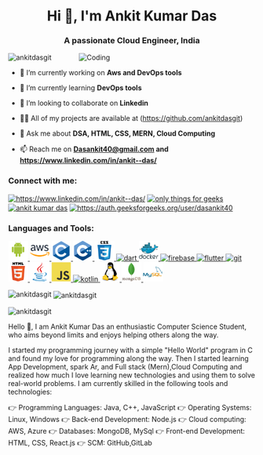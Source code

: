 <h1 align="center">Hi 👋, I'm Ankit Kumar Das</h1>
<h3 align="center">A passionate Cloud Engineer, India</h3>
<img align="right" alt="Coding" width="360" src="https://cdn.dribbble.com/users/1162077/screenshots/3848914/media/7ed7d5ca074b48b328150e5a231e8d1f.gif">

<p align="left"> <img src="https://komarev.com/ghpvc/?username=ankitdasgit&label=Profile%20views&color=0e75b6&style=flat" alt="ankitdasgit" /> </p>

- 🔭 I’m currently working on **Aws and DevOps tools**

- 🌱 I’m currently learning **DevOps tools**

- 👯 I’m looking to collaborate on **Linkedin**

- 👨‍💻 All of my projects are available at (https://github.com/ankitdasgit)

- 💬 Ask me about **DSA, HTML, CSS, MERN, Cloud Computing**

- 📫 Reach me on **Dasankit40@gmail.com and  https://www.linkedin.com/in/ankit--das/**



<h3 align="left">Connect with me:</h3>

<p align="left">
<a href="https://linkedin.com/in/https://www.linkedin.com/in/ankit--das/" target="blank"><img align="center" src="https://raw.githubusercontent.com/rahuldkjain/github-profile-readme-generator/master/src/images/icons/Social/linked-in-alt.svg" alt="https://www.linkedin.com/in/ankit--das/" height="30" width="40" /></a>
<a href="https://www.youtube.com/c/only things for geeks" target="blank"><img align="center" src="https://raw.githubusercontent.com/rahuldkjain/github-profile-readme-generator/master/src/images/icons/Social/youtube.svg" alt="only things for geeks" height="30" width="40" /></a>
<a href="https://www.leetcode.com/ankit kumar das" target="blank"><img align="center" src="https://raw.githubusercontent.com/rahuldkjain/github-profile-readme-generator/master/src/images/icons/Social/leet-code.svg" alt="ankit kumar das" height="30" width="40" /></a>
<a href="https://auth.geeksforgeeks.org/user/https://auth.geeksforgeeks.org/user/dasankit40" target="blank"><img align="center" src="https://raw.githubusercontent.com/rahuldkjain/github-profile-readme-generator/master/src/images/icons/Social/geeks-for-geeks.svg" alt="https://auth.geeksforgeeks.org/user/dasankit40" height="30" width="40" /></a>
</p>

<h3 align="left">Languages and Tools:</h3>
<p align="left"> <a href="https://developer.android.com" target="_blank" rel="noreferrer"> <img src="https://raw.githubusercontent.com/devicons/devicon/master/icons/android/android-original-wordmark.svg" alt="android" width="40" height="40"/> </a> <a href="https://aws.amazon.com" target="_blank" rel="noreferrer"> <img src="https://raw.githubusercontent.com/devicons/devicon/master/icons/amazonwebservices/amazonwebservices-original-wordmark.svg" alt="aws" width="40" height="40"/> </a> <a href="https://www.cprogramming.com/" target="_blank" rel="noreferrer"> <img src="https://raw.githubusercontent.com/devicons/devicon/master/icons/c/c-original.svg" alt="c" width="40" height="40"/> </a> <a href="https://www.w3schools.com/cpp/" target="_blank" rel="noreferrer"> <img src="https://raw.githubusercontent.com/devicons/devicon/master/icons/cplusplus/cplusplus-original.svg" alt="cplusplus" width="40" height="40"/> </a> <a href="https://www.w3schools.com/css/" target="_blank" rel="noreferrer"> <img src="https://raw.githubusercontent.com/devicons/devicon/master/icons/css3/css3-original-wordmark.svg" alt="css3" width="40" height="40"/> </a> <a href="https://dart.dev" target="_blank" rel="noreferrer"> <img src="https://www.vectorlogo.zone/logos/dartlang/dartlang-icon.svg" alt="dart" width="40" height="40"/> </a> <a href="https://www.docker.com/" target="_blank" rel="noreferrer"> <img src="https://raw.githubusercontent.com/devicons/devicon/master/icons/docker/docker-original-wordmark.svg" alt="docker" width="40" height="40"/> </a> <a href="https://firebase.google.com/" target="_blank" rel="noreferrer"> <img src="https://www.vectorlogo.zone/logos/firebase/firebase-icon.svg" alt="firebase" width="40" height="40"/> </a> <a href="https://flutter.dev" target="_blank" rel="noreferrer"> <img src="https://www.vectorlogo.zone/logos/flutterio/flutterio-icon.svg" alt="flutter" width="40" height="40"/> </a> <a href="https://git-scm.com/" target="_blank" rel="noreferrer"> <img src="https://www.vectorlogo.zone/logos/git-scm/git-scm-icon.svg" alt="git" width="40" height="40"/> </a> <a href="https://www.w3.org/html/" target="_blank" rel="noreferrer"> <img src="https://raw.githubusercontent.com/devicons/devicon/master/icons/html5/html5-original-wordmark.svg" alt="html5" width="40" height="40"/> </a> <a href="https://www.java.com" target="_blank" rel="noreferrer"> <img src="https://raw.githubusercontent.com/devicons/devicon/master/icons/java/java-original.svg" alt="java" width="40" height="40"/> </a> <a href="https://developer.mozilla.org/en-US/docs/Web/JavaScript" target="_blank" rel="noreferrer"> <img src="https://raw.githubusercontent.com/devicons/devicon/master/icons/javascript/javascript-original.svg" alt="javascript" width="40" height="40"/> </a> <a href="https://kotlinlang.org" target="_blank" rel="noreferrer"> <img src="https://www.vectorlogo.zone/logos/kotlinlang/kotlinlang-icon.svg" alt="kotlin" width="40" height="40"/> </a> <a href="https://www.linux.org/" target="_blank" rel="noreferrer"> <img src="https://raw.githubusercontent.com/devicons/devicon/master/icons/linux/linux-original.svg" alt="linux" width="40" height="40"/> </a> <a href="https://www.mongodb.com/" target="_blank" rel="noreferrer"> <img src="https://raw.githubusercontent.com/devicons/devicon/master/icons/mongodb/mongodb-original-wordmark.svg" alt="mongodb" width="40" height="40"/> </a> <a href="https://www.mysql.com/" target="_blank" rel="noreferrer"> <img src="https://raw.githubusercontent.com/devicons/devicon/master/icons/mysql/mysql-original-wordmark.svg" alt="mysql" width="40" height="40"/> </a> </p>

<p><img align="left" src="https://github-readme-stats.vercel.app/api/top-langs?username=ankitdasgit&show_icons=true&locale=en&layout=compact" alt="ankitdasgit" /></p>

<p>&nbsp;<img align="center" src="https://github-readme-stats.vercel.app/api?username=ankitdasgit&show_icons=true&locale=en" alt="ankitdasgit" /></p>

<p><img align="center" src="https://github-readme-streak-stats.herokuapp.com/?user=ankitdasgit&" alt="ankitdasgit" /></p>


<p>Hello 👦️, I am Ankit Kumar Das an enthusiastic Computer Science Student, who aims beyond limits and enjoys helping others along the way.

I started my programming journey with a simple "Hello World" program in C and found my love for programming along the way. Then I started learning App Development, spark Ar, and Full stack (Mern),Cloud Computing and realized how much I love learning new technologies and using them to solve real-world problems. I am currently skilled in the following tools and technologies:

👉 Programming Languages: Java, C++, JavaScript
👉 Operating Systems: Linux, Windows
👉 Back-end Development: Node.js
👉 Cloud computing: AWS, Azure
👉 Databases: MongoDB, MySql
👉 Front-end Development: HTML, CSS, React.js
👉 SCM: GitHub,GitLab</p>








<!---
ankitdasgit/ankitdasgit is a ✨ special ✨ repository because its `README.md` (this file) appears on your GitHub profile.
You can click the Preview link to take a look at your changes.
--->
